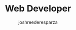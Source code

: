 ---
layout: person
image: josh.jpg
name: Josh Reeder-Esparza
author: joshreederesparza
title: Web Developer
order: 8

social: 
  - account: twitter
    username: jawshre
  - account: facebook
    username: jreederesparza
  - account: github
    username: joshre
  - account: instagram
    username: joshre
  - account: rdio
    username: joshre

bio: "Able-bodied and ready for whatever the team throws at him. Capable of more than he knows, like a walnut meant to be president one day. Watches everything with captions on, loves good beer & streetfood."  
---